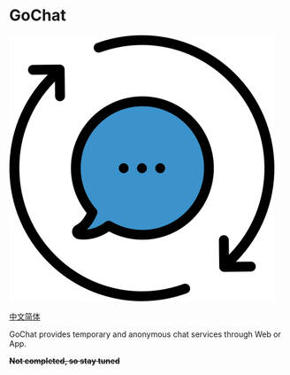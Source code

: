 # GoChat

<img class="" src="img/chat.png" style="width:480px;height:480px" alt=""/>

[中文简体](README_zh-CN.md)

GoChat provides temporary and anonymous chat services through Web or App.

~~**Not completed, so stay tuned**~~
